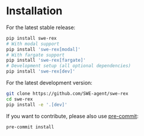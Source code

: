 # Installation

For the latest stable release:

```bash
pip install swe-rex
# With modal support
pip install 'swe-rex[modal]'
# With fargate support
pip install 'swe-rex[fargate]'
# Development setup (all optional dependencies)
pip install 'swe-rex[dev]'
```

For the latest development version:

```bash
git clone https://github.com/SWE-agent/swe-rex
cd swe-rex
pip install -e '.[dev]'
```

If you want to contribute, please also use [pre-commit](https://pre-commit.com/):

```bash
pre-commit install
```
